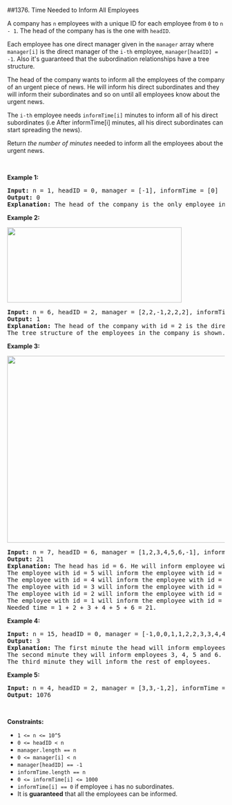 ##1376. Time Needed to Inform All Employees
<p>A company has <code>n</code> employees with a unique ID for each employee from <code>0</code> to <code>n - 1</code>. The head of the company has is the one with <code>headID</code>.</p>

<p>Each employee has one&nbsp;direct manager given in the <code>manager</code> array where <code>manager[i]</code> is the direct manager of the <code>i-th</code> employee,&nbsp;<code>manager[headID] = -1</code>. Also it&#39;s guaranteed that the subordination relationships have a tree structure.</p>

<p>The head of the company wants to inform all the employees of the company of an urgent piece of news. He will inform his direct subordinates and they will inform their subordinates and so on until all employees know about the urgent news.</p>

<p>The <code>i-th</code> employee needs <code>informTime[i]</code> minutes to inform all of his direct subordinates (i.e After informTime[i] minutes, all his direct subordinates can start spreading the news).</p>

<p>Return <em>the number of minutes</em> needed to inform all the employees about the urgent news.</p>

<p>&nbsp;</p>
<p><strong>Example 1:</strong></p>

<pre>
<strong>Input:</strong> n = 1, headID = 0, manager = [-1], informTime = [0]
<strong>Output:</strong> 0
<strong>Explanation:</strong> The head of the company is the only employee in the company.
</pre>

<p><strong>Example 2:</strong></p>
<img alt="" src="https://assets.leetcode.com/uploads/2020/02/27/graph.png" style="width: 404px; height: 174px;" />
<pre>
<strong>Input:</strong> n = 6, headID = 2, manager = [2,2,-1,2,2,2], informTime = [0,0,1,0,0,0]
<strong>Output:</strong> 1
<strong>Explanation:</strong> The head of the company with id = 2 is the direct manager of all the employees in the company and needs 1 minute to inform them all.
The tree structure of the employees in the company is shown.
</pre>

<p><strong>Example 3:</strong></p>
<img alt="" src="https://assets.leetcode.com/uploads/2020/02/28/1730_example_3_5.PNG" style="width: 568px; height: 432px;" />
<pre>
<strong>Input:</strong> n = 7, headID = 6, manager = [1,2,3,4,5,6,-1], informTime = [0,6,5,4,3,2,1]
<strong>Output:</strong> 21
<strong>Explanation:</strong> The head has id = 6. He will inform employee with id = 5 in 1 minute.
The employee with id = 5 will inform the employee with id = 4 in 2 minutes.
The employee with id = 4 will inform the employee with id = 3 in 3 minutes.
The employee with id = 3 will inform the employee with id = 2 in 4 minutes.
The employee with id = 2 will inform the employee with id = 1 in 5 minutes.
The employee with id = 1 will inform the employee with id = 0 in 6 minutes.
Needed time = 1 + 2 + 3 + 4 + 5 + 6 = 21.
</pre>

<p><strong>Example 4:</strong></p>

<pre>
<strong>Input:</strong> n = 15, headID = 0, manager = [-1,0,0,1,1,2,2,3,3,4,4,5,5,6,6], informTime = [1,1,1,1,1,1,1,0,0,0,0,0,0,0,0]
<strong>Output:</strong> 3
<strong>Explanation:</strong> The first minute the head will inform employees 1 and 2.
The second minute they will inform employees 3, 4, 5 and 6.
The third minute they will inform the rest of employees.
</pre>

<p><strong>Example 5:</strong></p>

<pre>
<strong>Input:</strong> n = 4, headID = 2, manager = [3,3,-1,2], informTime = [0,0,162,914]
<strong>Output:</strong> 1076
</pre>

<p>&nbsp;</p>
<p><strong>Constraints:</strong></p>

<ul>
	<li><code>1 &lt;= n &lt;= 10^5</code></li>
	<li><code>0 &lt;= headID &lt; n</code></li>
	<li><code>manager.length == n</code></li>
	<li><code>0 &lt;= manager[i] &lt; n</code></li>
	<li><code>manager[headID] == -1</code></li>
	<li><code>informTime.length&nbsp;== n</code></li>
	<li><code>0 &lt;= informTime[i] &lt;= 1000</code></li>
	<li><code>informTime[i] == 0</code> if employee <code>i</code> has&nbsp;no subordinates.</li>
	<li>It is <strong>guaranteed</strong> that all the employees can be informed.</li>
</ul>

